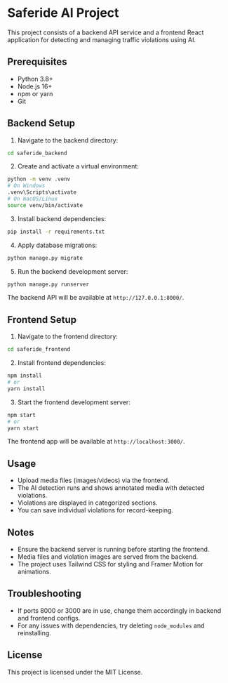 # Saferide AI Project

This project consists of a backend API service and a frontend React application for detecting and managing traffic violations using AI.

## Prerequisites

- Python 3.8+
- Node.js 16+
- npm or yarn
- Git

## Backend Setup

1. Navigate to the backend directory:

```bash
cd saferide_backend
```

2. Create and activate a virtual environment:

```bash
python -m venv .venv
# On Windows
.venv\Scripts\activate
# On macOS/Linux
source venv/bin/activate
```

3. Install backend dependencies:

```bash
pip install -r requirements.txt
```

4. Apply database migrations:

```bash
python manage.py migrate
```

5. Run the backend development server:

```bash
python manage.py runserver
```

The backend API will be available at `http://127.0.0.1:8000/`.

## Frontend Setup

1. Navigate to the frontend directory:

```bash
cd saferide_frontend
```

2. Install frontend dependencies:

```bash
npm install
# or
yarn install
```

3. Start the frontend development server:

```bash
npm start
# or
yarn start
```

The frontend app will be available at `http://localhost:3000/`.

## Usage

- Upload media files (images/videos) via the frontend.
- The AI detection runs and shows annotated media with detected violations.
- Violations are displayed in categorized sections.
- You can save individual violations for record-keeping.

## Notes

- Ensure the backend server is running before starting the frontend.
- Media files and violation images are served from the backend.
- The project uses Tailwind CSS for styling and Framer Motion for animations.

## Troubleshooting

- If ports 8000 or 3000 are in use, change them accordingly in backend and frontend configs.
- For any issues with dependencies, try deleting `node_modules` and reinstalling.

## License

This project is licensed under the MIT License.
